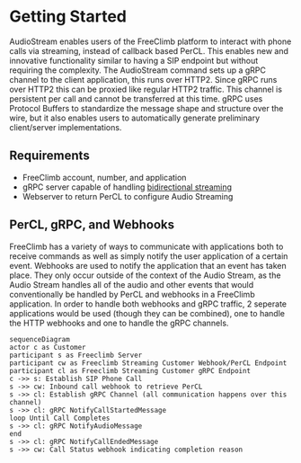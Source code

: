 # Getting Started

AudioStream enables users of the FreeClimb platform to interact with phone calls via streaming, instead of callback based PerCL.
This enables new and innovative functionality similar to having a SIP endpoint but without requiring the complexity.
The AudioStream command sets up a gRPC channel to the client application, this runs over HTTP2. Since gRPC runs over HTTP2 this can be proxied like regular HTTP2 traffic. This channel is persistent per call and cannot be transferred at this time.
gRPC uses Protocol Buffers to standardize the message shape and structure over the wire, but it also enables users to automatically generate preliminary client/server implementations.

## Requirements

- FreeClimb account, number, and application
- gRPC server capable of handling [bidirectional streaming](https://grpc.io/docs/what-is-grpc/core-concepts/#bidirectional-streaming-rpc)
- Webserver to return PerCL to configure Audio Streaming

## PerCL, gRPC, and Webhooks

FreeClimb has a variety of ways to communicate with applications both to receive commands as well as simply notify the user application of a certain event.
Webhooks are used to notify the application that an event has taken place. They only occur outside of the context of the Audio Stream, as the Audio Stream handles all of the audio and other events that would conventionally be handled by PerCL and webhooks in a FreeClimb application.
In order to handle both webhooks and gRPC traffic, 2 seperate applications would be used (though they can be combined), one to handle the HTTP webhooks and one to handle the gRPC channels.

```mermaid
sequenceDiagram
actor c as Customer
participant s as Freeclimb Server
participant cw as Freeclimb Streaming Customer Webhook/PerCL Endpoint
participant cl as Freeclimb Streaming Customer gRPC Endpoint
c ->> s: Establish SIP Phone Call
s ->> cw: Inbound call webhook to retrieve PerCL
s ->> cl: Establish gRPC Channel (all communication happens over this channel)
s ->> cl: gRPC NotifyCallStartedMessage
loop Until Call Completes
s ->> cl: gRPC NotifyAudioMessage
end
s ->> cl: gRPC NotifyCallEndedMessage
s ->> cw: Call Status webhook indicating completion reason
```
